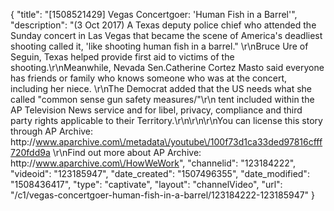 {
    "title": "[1508521429] Vegas Concertgoer: 'Human Fish in a Barrel'",
    "description": "(3 Oct 2017) A Texas deputy police chief who attended the Sunday concert in Las Vegas that became the scene of America's deadliest shooting called it, 'like shooting human fish in a barrel.\" \r\nBruce Ure of Seguin, Texas helped provide first aid to victims of the shooting.\r\nMeanwhile, Nevada Sen.Catherine Cortez Masto said everyone has friends or family who knows someone who was at the concert, including her niece. \r\nThe Democrat added that the US needs what she called \"common sense gun safety measures\/\"\r\n tent included within the AP Television News service and for libel, privacy, compliance and third party rights applicable to their Territory.\r\n\r\n\r\nYou can license this story through AP Archive: http:\/\/www.aparchive.com\/metadata\/youtube\/100f73d1ca33ded97816cfff720fdd9a \r\nFind out more about AP Archive: http:\/\/www.aparchive.com\/HowWeWork",
    "channelid": "123184222",
    "videoid": "123185947",
    "date_created": "1507496355",
    "date_modified": "1508436417",
    "type": "captivate",
    "layout": "channelVideo",
    "url": "\/c1\/vegas-concertgoer-human-fish-in-a-barrel\/123184222-123185947"
}